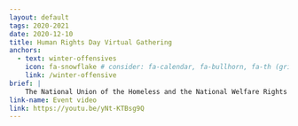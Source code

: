 ```yaml
---
layout: default
tags: 2020-2021
date: 2020-12-10
title: Human Rights Day Virtual Gathering
anchors:
  - text: winter-offensives
    icon: fa-snowflake # consider: fa-calendar, fa-bullhorn, fa-th (grid)
    link: /winter-offensive
brief: |
    The National Union of the Homeless and the National Welfare Rights Union, as part of the NUH 2020 Winter Offensive, will host a Human Rights Day Political Education and Panel Discussion Virtual Gathering in celebration of the anniversary of the Universal Declaration of Human Rights. This event will highlight the USA's history of struggle for our basic needs as human rights such as housing, health, a living wage, and an adequate standard of living and our general welfare. The panel will include national organizers from various fronts of struggle discussing their work to unite our class, build our politically independent organization and build this movement led by the poor & dispossessed as a united social force, across all lines of division to end poverty and homelessness NOW.
link-name: Event video
link: https://youtu.be/yNt-KTBsg9Q
---
```

